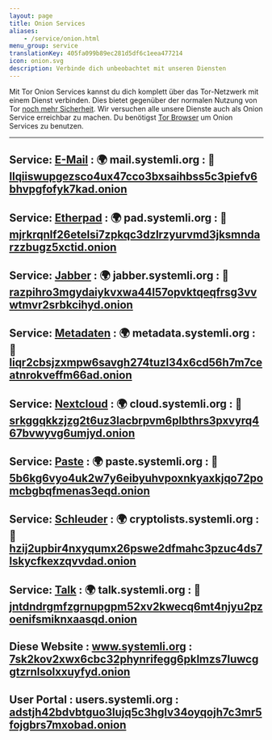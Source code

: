 ```yaml
---
layout: page
title: Onion Services
aliases:
    - /service/onion.html
menu_group: service
translationKey: 405fa099b89ec281d5df6c1eea477214
icon: onion.svg
description: Verbinde dich unbeobachtet mit unseren Diensten
---
```


Mit Tor Onion Services kannst du dich komplett über das Tor-Netzwerk mit einem Dienst verbinden. Dies bietet gegenüber der normalen Nutzung von Tor [noch mehr Sicherheit](https://support.torproject.org/de/onionservices/). Wir versuchen alle unsere Dienste auch als Onion Service erreichbar zu machen. Du benötigst [Tor Browser](https://www.torproject.org/de/download/) um Onion Services zu benutzen.

---
Service: [E-Mail](/service/mail/)
: 🌍 mail.systemli.org
: 🧅 [llqiiswupgezsco4ux47cco3bxsaihbss5c3piefv6bhvpgfofyk7kad.onion](http://llqiiswupgezsco4ux47cco3bxsaihbss5c3piefv6bhvpgfofyk7kad.onion)
---
Service: [Etherpad](/service/etherpad/)
: 🌍 pad.systemli.org
: 🧅 [mjrkrqnlf26etelsi7zpkqc3dzlrzyurvmd3jksmndarzzbugz5xctid.onion](http://mjrkrqnlf26etelsi7zpkqc3dzlrzyurvmd3jksmndarzzbugz5xctid.onion)
---
Service: [Jabber](/service/xmpp/)
: 🌍 jabber.systemli.org
: 🧅 [razpihro3mgydaiykvxwa44l57opvktqeqfrsg3vvwtmvr2srbkcihyd.onion](http://razpihro3mgydaiykvxwa44l57opvktqeqfrsg3vvwtmvr2srbkcihyd.onion)
---
Service: [Metadaten](/service/metadata/)
: 🌍 metadata.systemli.org
: 🧅 [liqr2cbsjzxmpw6savgh274tuzl34x6cd56h7m7ceatnrokveffm66ad.onion](http://liqr2cbsjzxmpw6savgh274tuzl34x6cd56h7m7ceatnrokveffm66ad.onion)
---
Service: [Nextcloud](/service/cloud/)
: 🌍 cloud.systemli.org
: 🧅 [srkggqkkzjzg2t6uz3lacbrpvm6plbthrs3pxvyrq467bvwyvg6umjyd.onion](http://srkggqkkzjzg2t6uz3lacbrpvm6plbthrs3pxvyrq467bvwyvg6umjyd.onion)
---
Service: [Paste](/service/paste/)
: 🌍 paste.systemli.org
: 🧅 [5b6kg6vyo4uk2w7y6eibyuhvpoxnkyaxkjqo72pomcbgbqfmenas3eqd.onion](http://5b6kg6vyo4uk2w7y6eibyuhvpoxnkyaxkjqo72pomcbgbqfmenas3eqd.onion)
---
Service: [Schleuder](/service/schleuder/)
: 🌍 cryptolists.systemli.org
: 🧅 [hzij2upbir4nxyqumx26pswe2dfmahc3pzuc4ds7lskycfkexzqvvdad.onion](http://hzij2upbir4nxyqumx26pswe2dfmahc3pzuc4ds7lskycfkexzqvvdad.onion)
---
Service: [Talk](/service/mumble/)
: 🌍 talk.systemli.org
: 🧅 [jntdndrgmfzgrnupgpm52xv2kwecq6mt4njyu2pzoenifsmiknxaasqd.onion](http://jntdndrgmfzgrnupgpm52xv2kwecq6mt4njyu2pzoenifsmiknxaasqd.onion)
---
Diese Website
: www.systemli.org
: [7sk2kov2xwx6cbc32phynrifegg6pklmzs7luwcggtzrnlsolxxuyfyd.onion](http://7sk2kov2xwx6cbc32phynrifegg6pklmzs7luwcggtzrnlsolxxuyfyd.onion)
---
User Portal
: users.systemli.org
: [adstjh42bdvbtguo3lujq5c3hglv34oyqojh7c3mr5fojgbrs7mxobad.onion](http://adstjh42bdvbtguo3lujq5c3hglv34oyqojh7c3mr5fojgbrs7mxobad.onion)
---
